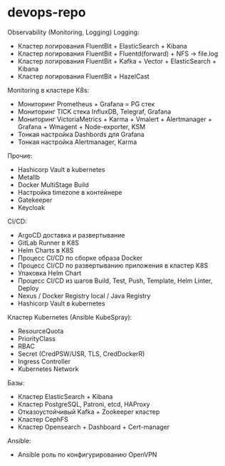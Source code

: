 # devops-repo
Observability (Monitoring, Logging)
Logging:
  - Кластер логирования FluentBit + ElasticSearch + Kibana
  - Кластер логирования FluentBit + Fluentd(forward) + NFS -> file.log
  - Кластер логирования FluentBit + Kafka + Vector + ElasticSearch + Kibana
  - Кластер логирования FluentBit + HazelCast

Monitoring в кластере K8s:
  - Мониторинг Prometheus + Grafana = PG стек
  - Мониторинг TICK стека InfluxDB, Telegraf, Grafana
  - Мониторинг VictoriaMetrics + Karma + Vmalert + Alertmanager + Grafana + Wmagent + Node-exporter, KSM
  - Тонкая настройка Dashbords для Grafana
  - Тонкая настройка Alertmanager, Karma

Прочие:
  - Hashicorp Vault в kubernetes
  - Metallb
  - Docker MultiStage Build
  - Настройка timezone в контейнере
  - Gatekeeper
  - Keycloak

CI/CD:
  - ArgoCD доставка и развертывание
  - GitLab Runner в K8S
  - Helm Charts в K8S
  - Процесс CI/CD по сборке образа Docker
  - Процесс CI/CD по развертыванию приложения в кластер K8S
  - Упаковка Helm Chart
  - Процесс CI/CD из шагов Build, Test, Push, Template, Helm Linter, Deploy
  - Nexus / Docker Registry local / Java Registry 
  - Hashicorp Vault в kubernetes

Кластер Kubernetes (Ansible KubeSpray):
  - ResourceQuota
  - PriorityClass
  - RBAC
  - Secret (CredPSW/USR, TLS, CredDockerR) 
  - Ingress Controller
  - Kubernetes Network

Базы:
  - Кластер ElasticSearch + Kibana
  - Кластер PostgreSQL, Patroni, etcd, HAProxy
  - Отказоустойчивый Kafka + Zookeeper кластер
  - Кластер CephFS
  - Кластер Opensearch + Dashboard + Cert-manager

Ansible:
  - Ansible роль по конфигурированию OpenVPN